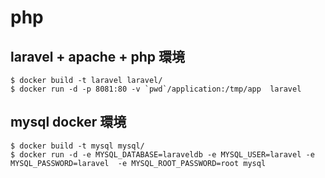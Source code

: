 # php

## laravel + apache + php 環境
```
$ docker build -t laravel laravel/
$ docker run -d -p 8081:80 -v `pwd`/application:/tmp/app  laravel

```

## mysql docker 環境
```
$ docker build -t mysql mysql/
$ docker run -d -e MYSQL_DATABASE=laraveldb -e MYSQL_USER=laravel -e MYSQL_PASSWORD=laravel  -e MYSQL_ROOT_PASSWORD=root mysql
```
